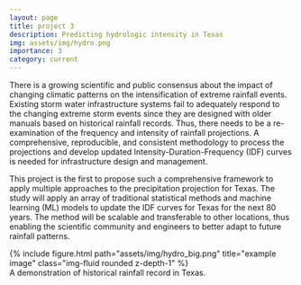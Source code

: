 ```yaml
---
layout: page
title: project 3
description: Predicting hydrologic intensity in Texas
img: assets/img/hydro.png
importance: 3
category: current
---
```


There is a growing scientific and public consensus about the impact of changing climatic patterns on the intensification of extreme rainfall events. Existing storm water infrastructure systems fail to adequately respond to the changing extreme storm events since they are designed with older manuals based on historical rainfall records. Thus, there needs to be a re-examination of the frequency and intensity of rainfall projections. A comprehensive, reproducible, and consistent methodology to process the projections and develop updated Intensity-Duration-Frequency (IDF) curves is needed for infrastructure design and management.

This project is the first to propose such a comprehensive framework to apply multiple approaches to the precipitation projection for Texas. The study will apply an array of traditional statistical methods and machine learning (ML) models to update the IDF curves for Texas for the next 80 years. The method will be scalable and transferable to other locations, thus enabling the scientific community and engineers to better adapt to future rainfall patterns.

<div class="row">
    <div class="col-sm mt-3 mt-md-0">
        {% include figure.html path="assets/img/hydro_big.png" title="example image" class="img-fluid rounded z-depth-1" %}
    </div>
</div>
<div class="caption">
    A demonstration of historical rainfall record in Texas.
</div>

